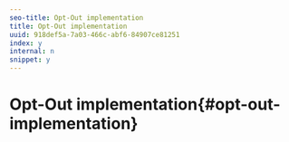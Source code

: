 ```yaml
---
seo-title: Opt-Out implementation
title: Opt-Out implementation
uuid: 918def5a-7a03-466c-abf6-84907ce81251
index: y
internal: n
snippet: y
---
```


# Opt-Out implementation{#opt-out-implementation}

